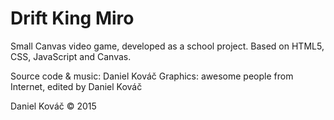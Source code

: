 # Drift King Miro
Small Canvas video game, developed as a school project. Based on HTML5, CSS, JavaScript and Canvas.

Source code & music: Daniel Kováč
Graphics: awesome people from Internet, edited by Daniel Kováč

Daniel Kováč © 2015
